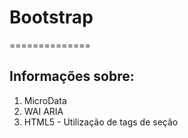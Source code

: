 # Bootstrap
==============

Informações sobre:
--------------
1. MicroData
2. WAI ARIA
3. HTML5 - Utilização de tags de seção
